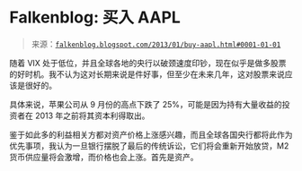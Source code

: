 <!--yml

category: 未分类

date: 2024-05-12 20:12:18

-->

# Falkenblog: 买入 AAPL

> 来源：[`falkenblog.blogspot.com/2013/01/buy-aapl.html#0001-01-01`](http://falkenblog.blogspot.com/2013/01/buy-aapl.html#0001-01-01)

随着 VIX 处于低位，并且全球各地的央行以破颈速度印钞，现在似乎是做多股票的好时机。我不认为这对长期来说是件好事，但至少在未来几年，这对股票来说应该是很好的。

具体来说，苹果公司从 9 月份的高点下跌了 25%，可能是因为持有大量收益的投资者在 2013 年之前将其资本利得取出。

鉴于如此多的利益相关方都对资产价格上涨感兴趣，而且全球各国央行都将此作为优先事项，我认为一旦银行摆脱了最后的传统诉讼，它们将会重新开始放贷，M2 货币供应量将会激增，而价格也会上涨。首先是资产。

